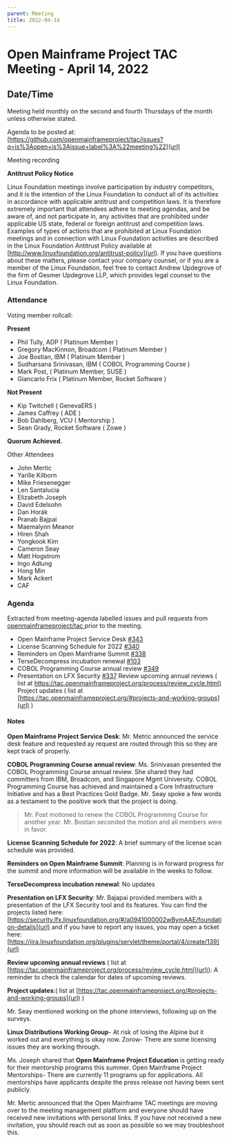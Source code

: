 ```yaml
---
parent: Meeting
title: 2022-04-14
---
```

# Open Mainframe Project TAC Meeting - April 14, 2022

## **Date/Time**


Meeting held monthly on the second and fourth Thursdays of the month unless otherwise stated. 

Agenda to be posted at: [https://github.com/openmainframeproject/tac/issues?q=is%3Aopen+is%3Aissue+label%3A%22meeting%22](url)
 
Meeting recording

**Antitrust Policy Notice**

Linux Foundation meetings involve participation by industry competitors, and it is the intention of the Linux Foundation to conduct all of its activities in accordance with applicable antitrust and competition laws. It is therefore extremely important that attendees adhere to meeting agendas, and be aware of, and not participate in, any activities that are prohibited under applicable US state, federal or foreign antitrust and competition laws.
Examples of types of actions that are prohibited at Linux Foundation meetings and in connection with Linux Foundation activities are described in the Linux Foundation Antitrust Policy available at [http://www.linuxfoundation.org/antitrust-policy](url). If you have questions about these matters, please contact your company counsel, or if you are a member of the Linux Foundation, feel free to contact Andrew Updegrove of the firm of Gesmer Updegrove LLP, which provides legal counsel to the Linux Foundation.
 
### **Attendance**
Voting member rollcall:


**Present**

- Phil Tully, ADP ( Platinum Member )
- Gregory MacKinnon, Broadcom ( Platinum Member )
- Joe Bostian, IBM ( Platinum Member )
- Sudharsana Srinivasan, IBM ( COBOL Programming Course )
- Mark Post, ( Platinum Member, SUSE )
- Giancarlo Frix ( Platinum Member, Rocket Software )
 
**Not Present**
- Kip Twitchell ( GenevaERS )
- James Caffrey ( ADE )
- Bob Dahlberg, VCU ( Mentorship )
- Sean Grady, Rocket Software ( Zowe )
 
**Quorum Achieved.**

Other Attendees

- John Mertic
- Yarille Kilborn
- Mike Friesenegger
- Len Santalucia
- Elizabeth Joseph
- David Edelsohn
- Dan Horák
- Pranab Bajpai
- Maemalynn Meanor
- Hiren Shah
- Yongkook Kim
- Cameron Seay
- Matt Hogstrom
- Ingo Adlung
- Hong Min
- Mark Ackert
- CAF

### Agenda
Extracted from meeting-agenda labelled issues and pull requests from [openmainframeproject/tac ](url)prior to the meeting.

- Open Mainframe Project Service Desk [#343](url)
- License Scanning Schedule for 2022 [#340](url)
- Reminders on Open Mainframe Summit [#338](url)
- TerseDecompress incubation renewal [#103](url)
- COBOL Programming Course annual review [#349](url)
- Presentation on LFX Security [#337](url)
Review upcoming annual reviews ( list at [https://tac.openmainframeproject.org/process/review_cycle.html)](url)
Project updates ( list at [https://tac.openmainframeproject.org/#projects-and-working-groups](url) )


#### Notes
**Open Mainframe Project Service Desk**:
Mr. Metric announced the service desk feature and requested ay request are routed through this so they are kept track of properly.

**COBOL Programming Course annual review**:
Ms. Srinivasan presented the COBOL Programming Course annual review. She shared they had committers from IBM, Broadcom, and Singapore Mgmt University. COBOL Programming Course has achieved and maintained a Core Infrastructure Initiative and has a Best Practices Gold Badge. Mr. Seay spoke a few words as a testament to the positive work that the project is doing.

> Mr. Post motioned to renew the COBOL Programming Course for another year. Mr. Bostian seconded the motion and all members were in favor.

**License Scanning Schedule for 2022**: A brief summary of the license scan schedule was provided.

**Reminders on Open Mainframe Summit**: Planning is in forward progress for the summit and more information will be available in the weeks to follow.
 
**TerseDecompress incubation renewal**: No updates


 
**Presentation on LFX Security**: Mr. Bajapai provided members with a presentation of the LFX Security tool and its features. You can find the projects listed here: [https://security.lfx.linuxfoundation.org/#/a0941000002wBymAAE/foundation-details](url) 
 and if you have to report any issues, you may open a ticket here: [https://jira.linuxfoundation.org/plugins/servlet/theme/portal/4/create/139](url)

**Review upcoming annual reviews** ( list at [https://tac.openmainframeproject.org/process/review_cycle.html](url)): A reminder to check the calendar for dates of upcoming reviews.

**Project updates**:( list at [https://tac.openmainframeproject.org/#projects-and-working-groups](url) )


Mr. Seay mentioned working on the phone interviews, following up on the surveys.

**Linux Distributions Working Group**- At risk of losing the Alpine but it worked out and everything is okay now.
Zorow- There are some licensing issues they are working through.

Ms. Joseph shared that **Open Mainframe Project Education** is getting ready for their mentorship programs this summer.
Open Mainframe Project Mentorships- There are currently 11 programs up for applications. All mentorships have applicants despite the press release not having been sent publicly. 
 
Mr. Mertic announced that the Open Mainframe TAC meetings are moving over to the meeting management platform and everyone should have received new invitations with personal links. If you have not received a new invitation, you should reach out as soon as possible so we may troubleshoot this.
 

